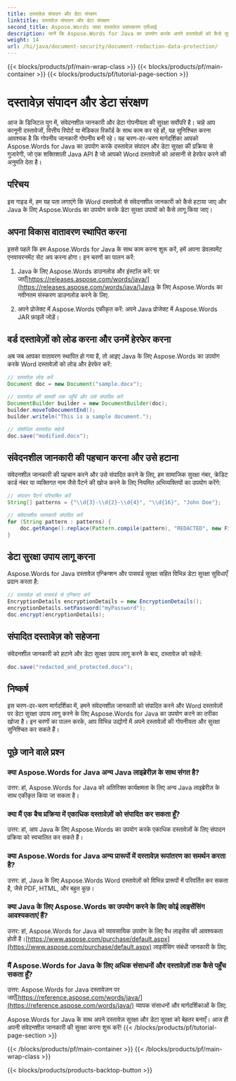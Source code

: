 ```yaml
---
title: दस्तावेज़ संपादन और डेटा संरक्षण
linktitle: दस्तावेज़ संपादन और डेटा संरक्षण
second_title: Aspose.Words जावा दस्तावेज़ प्रसंस्करण एपीआई
description: जानें कि Aspose.Words for Java का उपयोग करके अपने दस्तावेज़ों को कैसे सुरक्षित रखें और संवेदनशील डेटा को कैसे संपादित करें। स्रोत कोड के साथ चरण-दर-चरण मार्गदर्शिका।
weight: 14
url: /hi/java/document-security/document-redaction-data-protection/
---
```


{{< blocks/products/pf/main-wrap-class >}}
{{< blocks/products/pf/main-container >}}
{{< blocks/products/pf/tutorial-page-section >}}

# दस्तावेज़ संपादन और डेटा संरक्षण


आज के डिजिटल युग में, संवेदनशील जानकारी और डेटा गोपनीयता की सुरक्षा सर्वोपरि है। चाहे आप कानूनी दस्तावेजों, वित्तीय रिपोर्ट या मेडिकल रिकॉर्ड के साथ काम कर रहे हों, यह सुनिश्चित करना आवश्यक है कि गोपनीय जानकारी गोपनीय बनी रहे। यह चरण-दर-चरण मार्गदर्शिका आपको Aspose.Words for Java का उपयोग करके दस्तावेज़ संपादन और डेटा सुरक्षा की प्रक्रिया से गुजारेगी, जो एक शक्तिशाली Java API है जो आपको Word दस्तावेज़ों को आसानी से हेरफेर करने की अनुमति देता है।

## परिचय

इस गाइड में, हम यह पता लगाएंगे कि Word दस्तावेज़ों से संवेदनशील जानकारी को कैसे हटाया जाए और Java के लिए Aspose.Words का उपयोग करके डेटा सुरक्षा उपायों को कैसे लागू किया जाए। 

## अपना विकास वातावरण स्थापित करना

इससे पहले कि हम Aspose.Words for Java के साथ काम करना शुरू करें, हमें अपना डेवलपमेंट एनवायरनमेंट सेट अप करना होगा। इन चरणों का पालन करें:

1.  Java के लिए Aspose.Words डाउनलोड और इंस्टॉल करें: पर जाएँ[https://releases.aspose.com/words/java/](https://releases.aspose.com/words/java/)Java के लिए Aspose.Words का नवीनतम संस्करण डाउनलोड करने के लिए.

2. अपने प्रोजेक्ट में Aspose.Words एकीकृत करें: अपने Java प्रोजेक्ट में Aspose.Words JAR फ़ाइलें जोड़ें।

## वर्ड दस्तावेज़ों को लोड करना और उनमें हेरफेर करना

अब जब आपका वातावरण स्थापित हो गया है, तो आइए Java के लिए Aspose.Words का उपयोग करके Word दस्तावेज़ों को लोड और हेरफेर करें:

```java
// दस्तावेज़ लोड करें
Document doc = new Document("sample.docx");

// दस्तावेज़ की सामग्री तक पहुँचें और उसे संपादित करें
DocumentBuilder builder = new DocumentBuilder(doc);
builder.moveToDocumentEnd();
builder.writeln("This is a sample document.");

// संशोधित दस्तावेज़ सहेजें
doc.save("modified.docx");
```

## संवेदनशील जानकारी की पहचान करना और उसे हटाना

संवेदनशील जानकारी की पहचान करने और उसे संपादित करने के लिए, हम सामाजिक सुरक्षा नंबर, क्रेडिट कार्ड नंबर या व्यक्तिगत नाम जैसे पैटर्न की खोज करने के लिए नियमित अभिव्यक्तियों का उपयोग करेंगे:

```java
// संपादन पैटर्न परिभाषित करें
String[] patterns = {"\\d{3}-\\d{2}-\\d{4}", "\\d{16}", "John Doe"};

// संवेदनशील जानकारी संपादित करें
for (String pattern : patterns) {
    doc.getRange().replace(Pattern.compile(pattern), "REDACTED", new FindReplaceOptions());
}
```

## डेटा सुरक्षा उपाय लागू करना

Aspose.Words for Java दस्तावेज़ एन्क्रिप्शन और पासवर्ड सुरक्षा सहित विभिन्न डेटा सुरक्षा सुविधाएँ प्रदान करता है:

```java
// दस्तावेज़ को पासवर्ड से एन्क्रिप्ट करें
EncryptionDetails encryptionDetails = new EncryptionDetails();
encryptionDetails.setPassword("myPassword");
doc.encrypt(encryptionDetails);
```

## संपादित दस्तावेज़ को सहेजना

संवेदनशील जानकारी को हटाने और डेटा सुरक्षा उपाय लागू करने के बाद, दस्तावेज़ को सहेजें:

```java
doc.save("redacted_and_protected.docx");
```

## निष्कर्ष

इस चरण-दर-चरण मार्गदर्शिका में, हमने संवेदनशील जानकारी को संपादित करने और Word दस्तावेज़ों पर डेटा सुरक्षा उपाय लागू करने के लिए Aspose.Words for Java का उपयोग करने का तरीका खोजा है। इन चरणों का पालन करके, आप विभिन्न उद्योगों में अपने दस्तावेज़ों की गोपनीयता और सुरक्षा सुनिश्चित कर सकते हैं।

## पूछे जाने वाले प्रश्न

### क्या Aspose.Words for Java अन्य Java लाइब्रेरीज़ के साथ संगत है?

उत्तर: हां, Aspose.Words for Java को अतिरिक्त कार्यक्षमता के लिए अन्य Java लाइब्रेरीज़ के साथ एकीकृत किया जा सकता है।

### क्या मैं एक बैच प्रक्रिया में एकाधिक दस्तावेज़ों को संपादित कर सकता हूँ?

उत्तर: हां, आप Java के लिए Aspose.Words का उपयोग करके एकाधिक दस्तावेज़ों के लिए संपादन प्रक्रिया को स्वचालित कर सकते हैं।

### क्या Aspose.Words for Java अन्य प्रारूपों में दस्तावेज़ रूपांतरण का समर्थन करता है?

उत्तर: हां, Java के लिए Aspose.Words Word दस्तावेज़ों को विभिन्न प्रारूपों में परिवर्तित कर सकता है, जैसे PDF, HTML, और बहुत कुछ।

### क्या Java के लिए Aspose.Words का उपयोग करने के लिए कोई लाइसेंसिंग आवश्यकताएं हैं?

 उत्तर: हां, Aspose.Words for Java को व्यावसायिक उपयोग के लिए वैध लाइसेंस की आवश्यकता होती है।[https://www.aspose.com/purchase/default.aspx](https://www.aspose.com/purchase/default.aspx) लाइसेंसिंग संबंधी जानकारी के लिए.

### मैं Aspose.Words for Java के लिए अधिक संसाधनों और दस्तावेज़ों तक कैसे पहुँच सकता हूँ?

उत्तर: Aspose.Words for Java दस्तावेज़न पर जाएँ[https://reference.aspose.com/words/java/](https://reference.aspose.com/words/java/) व्यापक संसाधनों और मार्गदर्शिकाओं के लिए.

Aspose.Words for Java के साथ अपने दस्तावेज़ सुरक्षा और डेटा सुरक्षा को बेहतर बनाएँ। आज ही अपनी संवेदनशील जानकारी की सुरक्षा करना शुरू करें!
{{< /blocks/products/pf/tutorial-page-section >}}

{{< /blocks/products/pf/main-container >}}
{{< /blocks/products/pf/main-wrap-class >}}

{{< blocks/products/products-backtop-button >}}
